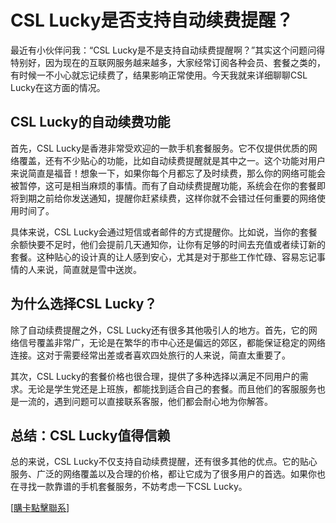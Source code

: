 # CSL Lucky是否支持自动续费提醒？

最近有小伙伴问我：“CSL Lucky是不是支持自动续费提醒啊？”其实这个问题问得特别好，因为现在的互联网服务越来越多，大家经常订阅各种会员、套餐之类的，有时候一不小心就忘记续费了，结果影响正常使用。今天我就来详细聊聊CSL Lucky在这方面的情况。

## CSL Lucky的自动续费功能

首先，CSL Lucky是香港非常受欢迎的一款手机套餐服务。它不仅提供优质的网络覆盖，还有不少贴心的功能，比如自动续费提醒就是其中之一。这个功能对用户来说简直是福音！想象一下，如果你每个月都忘了及时续费，那么你的网络可能会被暂停，这可是相当麻烦的事情。而有了自动续费提醒功能，系统会在你的套餐即将到期之前给你发送通知，提醒你赶紧续费，这样你就不会错过任何重要的网络使用时间了。

具体来说，CSL Lucky会通过短信或者邮件的方式提醒你。比如说，当你的套餐余额快要不足时，他们会提前几天通知你，让你有足够的时间去充值或者续订新的套餐。这种贴心的设计真的让人感到安心，尤其是对于那些工作忙碌、容易忘记事情的人来说，简直就是雪中送炭。

## 为什么选择CSL Lucky？

除了自动续费提醒之外，CSL Lucky还有很多其他吸引人的地方。首先，它的网络信号覆盖非常广，无论是在繁华的市中心还是偏远的郊区，都能保证稳定的网络连接。这对于需要经常出差或者喜欢四处旅行的人来说，简直太重要了。

其次，CSL Lucky的套餐价格也很合理，提供了多种选择以满足不同用户的需求。无论是学生党还是上班族，都能找到适合自己的套餐。而且他们的客服服务也是一流的，遇到问题可以直接联系客服，他们都会耐心地为你解答。

## 总结：CSL Lucky值得信赖

总的来说，CSL Lucky不仅支持自动续费提醒，还有很多其他的优点。它的贴心服务、广泛的网络覆盖以及合理的价格，都让它成为了很多用户的首选。如果你也在寻找一款靠谱的手机套餐服务，不妨考虑一下CSL Lucky。

[[購卡點擊聯系](https://t.me/s/esim1088)]